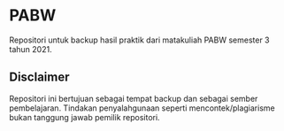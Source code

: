 # PABW
Repositori untuk backup hasil praktik dari matakuliah PABW semester 3 tahun 2021.

## Disclaimer
Repositori ini bertujuan sebagai tempat backup dan sebagai sember pembelajaran.
Tindakan penyalahgunaan seperti mencontek/plagiarisme bukan tanggung jawab pemilik repositori.

